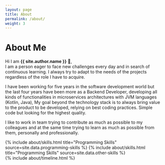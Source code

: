 ```yaml
---
layout: page
title: About
permalink: /about/
weight: 3
---
```


# **About Me**

Hi I am **{{ site.author.name }}** :wave:,<br>
I am a person eager to face new challenges every day and in search of continuous learning. I always try to adapt to the needs of the projects regardless of the role I have to acquire.

I have been working for five years in the software development world but the last four years have been more as a Backend Developer, developing all kinds of functionalities in microservices architectures with JVM languages (Kotlin, Java),
My goal beyond the technology stack is to always bring value to the product to be developed, relying on best coding practices. Simple code but looking for the highest quality.

I like to work in team trying to contribute as much as possible to my colleagues and at the same time trying to learn as much as possible from them, personally and professionally.

<div class="row">
{% include about/skills.html title="Programming Skills" source=site.data.programming-skills %}
{% include about/skills.html title="Programming Skills" source=site.data.other-skills %}
</div>

<div class="row">
{% include about/timeline.html %}
</div>